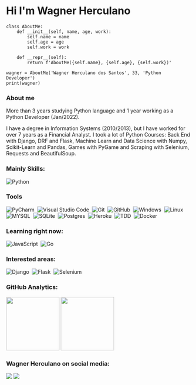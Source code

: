 # Hi I'm Wagner Herculano

```
class AboutMe:
    def __init__(self, name, age, work):
        self.name = name
        self.age = age
        self.work = work
    
    def __repr__(self):
        return f'AboutMe({self.name}, {self.age}, {self.work})'

wagner = AboutMe('Wagner Herculano dos Santos', 33, 'Python Developer')
print(wagner)
```

### About me
<p>
    More than 3 years studying Python language and 1 year working as a Python Developer (Jan/2022).
<p>
    I have a degree in Information Systems (2010/2013), but I have worked for over 7 years as a Financial Analyst.
    I took a lot of Python Courses: Back End with Django, DRF and Flask, Machine Learn and Data Science with Numpy, Scikit-Learn and Pandas, Games with PyGame and Scraping with Selenium, Requests and BeautifulSoup.

### Mainly Skills:

![Python](https://img.shields.io/badge/Python-05122A?style=for-the-badge&logo=python&logoColor=1572B6)&nbsp;

### Tools
![PyCharm](https://img.shields.io/badge/PyCharm-05122A?style=for-the-badge&logo=pycharm&logoColor=007ACC)&nbsp;
![Visual Studio Code](https://img.shields.io/badge/-Visual%20Studio%20Code-05122A?style=for-the-badge&logo=visual-studio-code&logoColor=007ACC)&nbsp;
![Git](https://img.shields.io/badge/-Git-05122A?style=for-the-badge&logo=git)&nbsp;
![GitHub](https://img.shields.io/badge/-GitHub-05122A?style=for-the-badge&logo=github)&nbsp;
![Windows](https://img.shields.io/badge/-Windows-05122A?style=for-the-badge&logo=windows)&nbsp;
![Linux](https://img.shields.io/badge/-linux-05122a?style=for-the-badge&logo=linux)&nbsp;
![MYSQL](https://img.shields.io/badge/-MYSQL-05122A?style=for-the-badge&logo=MYSQL)&nbsp;
![SQLite](https://img.shields.io/badge/SQLite-05122A?style=for-the-badge&logo=sqlite&logoColor=007ACC)&nbsp;
![Postgres](https://img.shields.io/badge/PostgreSQL-05122A?style=for-the-badge&logo=postgresql&logoColor=007ACC)&nbsp;
![Heroku](https://img.shields.io/badge/Heroku-05122a?style=for-the-badge&logo=heroku&logoColor=007ACC)&nbsp;
![TDD](https://img.shields.io/badge/tdd-05122A?style=for-the-badge&logo=tdd&logoColor=007ACC)&nbsp;
![Docker](https://img.shields.io/badge/docker-05122A?style=for-the-badge&logo=docker)&nbsp;

### Learning right now:
![JavaScript](https://img.shields.io/badge/-JavaScript-05122A?style=for-the-badge&logo=javascript)&nbsp;
![Go](https://img.shields.io/badge/Golang-00ADD8?style=for-the-badge&logo=go&logoColor=ffffff)&nbsp;

### Interested areas:
![Django](https://img.shields.io/badge/Django-05122A?style=for-the-badge&logo=django&logoColor=white)&nbsp;
![Flask](https://img.shields.io/badge/Flask-05122A?style=for-the-badge&logo=flask&logoColor=white)&nbsp;
![Selenium](https://img.shields.io/badge/Selenium-05122A?style=for-the-badge&logo=selenium)&nbsp;

### GitHub Analytics:

<p align="left">
  <img height="145em" src="https://github-readme-stats-eight-theta.vercel.app/api?username=wherculano&show_icons=true&theme=midnight-purple"/>
  <img height="145em" src="https://github-readme-stats-eight-theta.vercel.app/api/top-langs/?username=wherculano&layout=compact&langs_count=8&theme=midnight-purple"/>
</p>

### Wagner Herculano on social media:

<a href="https://linkedin.com/in/wagner-herculano"><img src="https://img.shields.io/badge/-Wagner%20Herculano-0077B5?style=for-the-badge&logo=Linkedin&logoColor=white"/></a>
<a href="mailto:wagherculano@hotmail.com"><img src="https://img.shields.io/badge/-wagherculano@hotmail.com-0078D4?style=for-the-badge&logo=microsoft-outlook&logoColor=white"/>
    </a>
